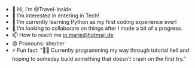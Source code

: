 - 👋 Hi, I’m @Travel-Inside
- 👀 I’m interested in entering in Tech!
- 🌱 I’m currently learning Python as my first coding experience ever!
- 💞️ I’m looking to collaborate on things after I made a bit of a progress.
- 📫 How to reach me jo.marie@hotmail.de
- 😄 Pronouns: she/her
- ⚡ Fun fact: "👨‍💻 Currently programming my way through tutorial hell and hoping to someday build something that doesn’t crash on the first try."

<!---
Travel-Inside/Travel-Inside is a ✨ special ✨ repository because its `README.md` (this file) appears on your GitHub profile.
You can click the Preview link to take a look at your changes.
--->
